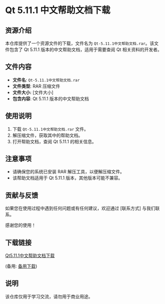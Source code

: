 # Qt 5.11.1 中文帮助文档下载

## 资源介绍

本仓库提供了一个资源文件的下载，文件名为 `Qt-5.11.1中文帮助文档.rar`。该文件包含了 Qt 5.11.1 版本的中文帮助文档，适用于需要查阅 Qt 相关资料的开发者。

## 文件内容

- **文件名**: `Qt-5.11.1中文帮助文档.rar`
- **文件类型**: RAR 压缩文件
- **文件大小**: [文件大小]
- **包含内容**: Qt 5.11.1 版本的中文帮助文档

## 使用说明

1. 下载 `Qt-5.11.1中文帮助文档.rar` 文件。
2. 解压缩文件，获取其中的帮助文档。
3. 打开帮助文档，查阅 Qt 5.11.1 的相关信息。

## 注意事项

- 请确保您的系统已安装 RAR 解压工具，以便解压缩文件。
- 该帮助文档适用于 Qt 5.11.1 版本，其他版本可能不兼容。

## 贡献与反馈

如果您在使用过程中遇到任何问题或有任何建议，欢迎通过 [联系方式] 与我们联系。

感谢您的使用！

## 下载链接
[Qt5.11.1中文帮助文档下载](https://pan.quark.cn/s/a78fe181bde0) 

(备用: [备用下载](https://pan.baidu.com/s/1TCs2bhdLPCWL7_POtKlAUw?pwd=12ee))

## 说明

该仓库仅用于学习交流，请勿用于商业用途。
